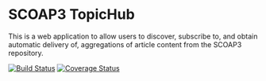 SCOAP3 TopicHub
=================================

This is a web application to allow users to discover, subscribe to,
and obtain automatic delivery of, aggregations of article content from the SCOAP3 repository.

[![Build Status](https://travis-ci.org/MITLibraries/scoap3hub.svg?branch=107_sub_status_in_search_results)](https://travis-ci.org/MITLibraries/scoap3hub) [![Coverage Status](https://coveralls.io/repos/MITLibraries/scoap3hub/badge.svg?branch=item_model_tests)](https://coveralls.io/r/MITLibraries/scoap3hub?branch=item_model_tests)
